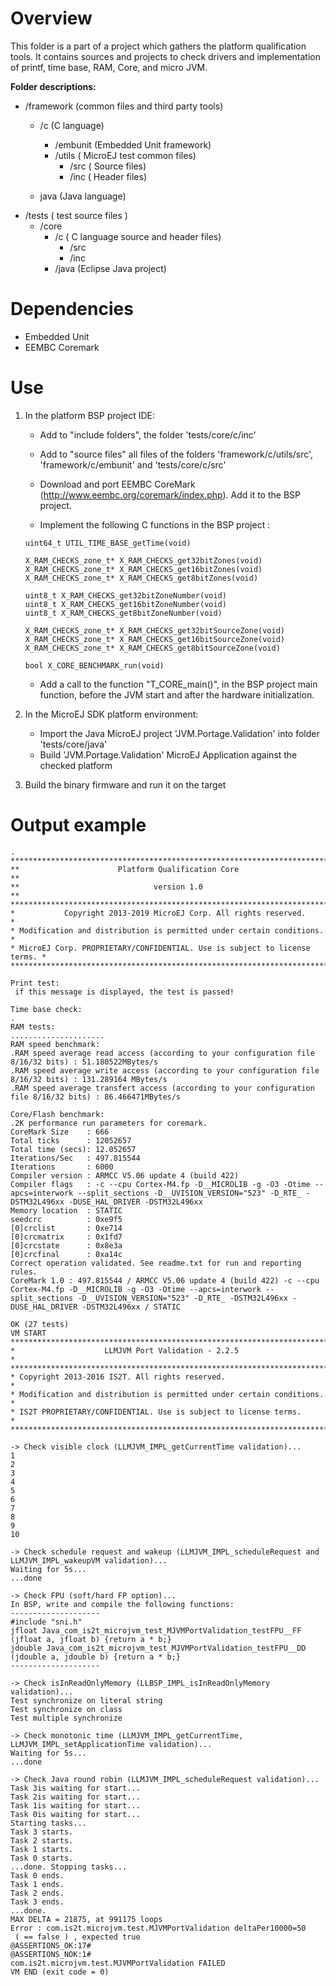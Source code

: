 <!--
	Markdown
	
	Copyright 2019 MicroEJ Corp. All rights reserved.
	Modification and distribution is permitted under certain conditions.
	
	MicroEJ Corp. PROPRIETARY/CONFIDENTIAL. Use is subject to license terms.
-->

# Overview
This folder is a part of a project which gathers the platform qualification tools. It contains sources and projects to check drivers and implementation of printf, time base, RAM, Core, and micro JVM.

**Folder descriptions:**
* /framework  (common files and third party tools)
    * /c (C language)
        * /embunit (Embedded Unit framework)
        * /utils ( MicroEJ test common files)
            * /src ( Source files)
            * /inc ( Header files)
                
    * java (Java language)     
* /tests ( test  source files )
    * /core
        * /c ( C language source and header files)
            * /src 
            * /inc
        * /java (Eclipse Java project)


    

# Dependencies
* Embedded Unit
* EEMBC Coremark 

# Use

1. In the platform BSP project IDE:
    * Add to "include folders", the folder 'tests/core/c/inc'
    * Add to "source files" all files of the folders 'framework/c/utils/src', 'framework/c/embunit' and 'tests/core/c/src'

    * Download and port EEMBC CoreMark (http://www.eembc.org/coremark/index.php). Add it to the BSP project.

    * Implement the following C functions in the BSP project : 
    ``` void UTIL_TIME_BASE_initialize(void)
	uint64_t UTIL_TIME_BASE_getTime(void)

	X_RAM_CHECKS_zone_t* X_RAM_CHECKS_get32bitZones(void)
	X_RAM_CHECKS_zone_t* X_RAM_CHECKS_get16bitZones(void)
	X_RAM_CHECKS_zone_t* X_RAM_CHECKS_get8bitZones(void)

	uint8_t X_RAM_CHECKS_get32bitZoneNumber(void)
	uint8_t X_RAM_CHECKS_get16bitZoneNumber(void)
	uint8_t X_RAM_CHECKS_get8bitZoneNumber(void)
	
	X_RAM_CHECKS_zone_t* X_RAM_CHECKS_get32bitSourceZone(void)
	X_RAM_CHECKS_zone_t* X_RAM_CHECKS_get16bitSourceZone(void)
	X_RAM_CHECKS_zone_t* X_RAM_CHECKS_get8bitSourceZone(void)

	bool X_CORE_BENCHMARK_run(void)
    ```
   
    *  Add a call to the function "T_CORE_main()", in the BSP project main function, before the JVM start and after the hardware initialization.
          
2. In the MicroEJ SDK platform environment:
    * Import the Java MicroEJ project 'JVM.Portage.Validation' into folder 'tests/core/java'
    * Build 'JVM.Portage.Validation' MicroEJ Application  against the checked platform
    
3. Build the binary firmware and run it on the target

# Output example

```start
.
****************************************************************************
**                      Platform Qualification Core                       **
**                              version 1.0                               **
****************************************************************************
*           Copyright 2013-2019 MicroEJ Corp. All rights reserved.         *
* Modification and distribution is permitted under certain conditions.     *
* MicroEJ Corp. PROPRIETARY/CONFIDENTIAL. Use is subject to license terms. *
****************************************************************************

Print test:
 if this message is displayed, the test is passed!

Time base check:
.
RAM tests:
.....................
RAM speed benchmark:
.RAM speed average read access (according to your configuration file 8/16/32 bits) : 51.180522MBytes/s 
.RAM speed average write access (according to your configuration file 8/16/32 bits) : 131.289164 MBytes/s 
.RAM speed average transfert access (according to your configuration file 8/16/32 bits) : 86.466471MBytes/s 

Core/Flash benchmark:
.2K performance run parameters for coremark.
CoreMark Size    : 666
Total ticks      : 12052657
Total time (secs): 12.052657
Iterations/Sec   : 497.815544
Iterations       : 6000
Compiler version : ARMCC V5.06 update 4 (build 422)
Compiler flags   : -c --cpu Cortex-M4.fp -D__MICROLIB -g -O3 -Otime --apcs=interwork --split_sections -D__UVISION_VERSION="523" -D_RTE_ -DSTM32L496xx -DUSE_HAL_DRIVER -DSTM32L496xx
Memory location  : STATIC
seedcrc          : 0xe9f5
[0]crclist       : 0xe714
[0]crcmatrix     : 0x1fd7
[0]crcstate      : 0x8e3a
[0]crcfinal      : 0xa14c
Correct operation validated. See readme.txt for run and reporting rules.
CoreMark 1.0 : 497.815544 / ARMCC V5.06 update 4 (build 422) -c --cpu Cortex-M4.fp -D__MICROLIB -g -O3 -Otime --apcs=interwork --split_sections -D__UVISION_VERSION="523" -D_RTE_ -DSTM32L496xx -DUSE_HAL_DRIVER -DSTM32L496xx / STATIC

OK (27 tests)
VM START
*************************************************************************
*                    LLMJVM Port Validation - 2.2.5                     *
*************************************************************************
* Copyright 2013-2016 IS2T. All rights reserved.                             *
* Modification and distribution is permitted under certain conditions.  *
* IS2T PROPRIETARY/CONFIDENTIAL. Use is subject to license terms.       *
*************************************************************************

-> Check visible clock (LLMJVM_IMPL_getCurrentTime validation)...
1
2
3
4
5
6
7
8
9
10

-> Check schedule request and wakeup (LLMJVM_IMPL_scheduleRequest and LLMJVM_IMPL_wakeupVM validation)...
Waiting for 5s...
...done

-> Check FPU (soft/hard FP option)...
In BSP, write and compile the following functions:
--------------------
#include "sni.h"
jfloat Java_com_is2t_microjvm_test_MJVMPortValidation_testFPU__FF (jfloat a, jfloat b) {return a * b;}
jdouble Java_com_is2t_microjvm_test_MJVMPortValidation_testFPU__DD (jdouble a, jdouble b) {return a * b;}
--------------------

-> Check isInReadOnlyMemory (LLBSP_IMPL_isInReadOnlyMemory validation)...
Test synchronize on literal string
Test synchronize on class
Test multiple synchronize

-> Check monotonic time (LLMJVM_IMPL_getCurrentTime, LLMJVM_IMPL_setApplicationTime validation)...
Waiting for 5s...
...done

-> Check Java round robin (LLMJVM_IMPL_scheduleRequest validation)...
Task 3is waiting for start...
Task 2is waiting for start...
Task 1is waiting for start...
Task 0is waiting for start...
Starting tasks...
Task 3 starts.
Task 2 starts.
Task 1 starts.
Task 0 starts.
...done. Stopping tasks...
Task 0 ends.
Task 1 ends.
Task 2 ends.
Task 3 ends.
...done.
MAX DELTA = 21875, at 991175 loops
Error : com.is2t.microjvm.test.MJVMPortValidation deltaPer10000=50
 ( == false ) , expected true
@ASSERTIONS_OK:17#
@ASSERTIONS_NOK:1#
com.is2t.microjvm.test.MJVMPortValidation FAILED
VM END (exit code = 0)
```

